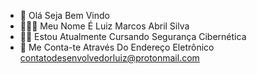 - 👋 Olá Seja Bem Vindo
- 🧔🏻‍♂️ Meu Nome É Luiz Marcos Abril Silva
- ✍🏻 Estou Atualmente Cursando Segurança Cibernética 
- 📮 Me Conta-te Através Do Endereço Eletrônico contatodesenvolvedorluiz@protonmail.com
